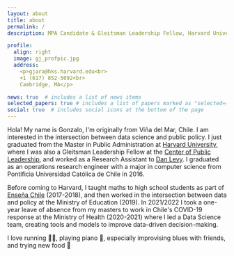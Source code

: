 ```yaml
---
layout: about
title: about
permalink: /
description: MPA Candidate & Gleitsman Leadership Fellow, Harvard University

profile:
  align: right
  image: gj_profpic.jpg
  address: 
    <p>gjara@hks.harvard.edu<br>
    +1 (617) 852-5092<br>
    Cambridge, MA</p>

news: true  # includes a list of news items
selected_papers: true # includes a list of papers marked as "selected={true}"
social: true  # includes social icons at the bottom of the page
---
```


Hola! My name is Gonzalo, I'm originally from Viña del Mar, Chile. I am interested in the intersection between data science and public policy. I just graduated from the Master in Public Administration at [Harvard University](https://hks.harvard.edu), where I was also a Gleitsman Leadership Fellow at the [Center of Public Leadership](https://cpl.hks.harvard.edu), and worked as a Research Assistant to [Dan Levy](https://www.hks.harvard.edu/faculty/dan-levy). I graduated as an operations research engineer with a major in computer science from Pontificia Universidad Católica de Chile in 2016.

Before coming to Harvard, I taught maths to high school students as part of [Enseña Chile](https://ensenachile.cl) (2017-2018), and then worked in the intersection between data and policy at the Ministry of Education (2019). In 2021/2022 I took a one-year leave of absence from my masters to work in Chile's COVID-19 response at the Ministry of Health (2020-2021) where I led a Data Science team, creating tools and models to improve data-driven decision-making.

I love running :running_man:, playing piano :musical_keyboard:, especially improvising blues with friends, and trying new food :ramen: 
